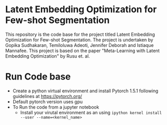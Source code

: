 # Latent Embedding Optimization for Few-shot Segmentation

This repository is the code base for the project titled Latent Embedding Optimization for Few-shot Segmentation. 
The project is undertaken by Gopika Sudhakaran, Temiloluwa Adeoti, Jennifer Deborah and Istiaque Mannafee. This project is based on the paper "Meta-Learning with Latent Embedding Optimization" by Rusu et. al. 

# Run Code base
- Create a python virtual environment and install Pytorch 1.5.1 following guidelines at https://pytorch.org/
- Default pytorch version uses gpu
- To Run the code from a jupyter notebook 
    - Install your virutal environment as an using `ipython kernel install --user --name=<kernel_name>`
